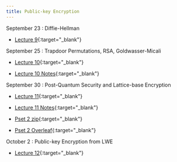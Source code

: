 ```yaml
---
title: Public-key Encryption
---
```



September 23
: Diffie-Hellman
  - [Lecture 9](slides/Lecture9.pptx){:target="_blank"} 

September 25
: Trapdoor Permutations, RSA, Goldwasser-Micali
  - [Lecture 10](slides/Lecture10.pptx){:target="_blank"} 

  - [Lecture 10 Notes](notes/L10Notes.pdf){:target="_blank"} 

September 30
: Post-Quantum Security and Lattice-base Encryption
  - [Lecture 11](slides/Lecture11.pptx){:target="_blank"} 

  - [Lecture 11 Notes](notes/L11Notes.pdf){:target="_blank"} 

  - [Pset 2 zip](psets/CS55500_Pset_2.zip){:target="_blank"} 

  - [Pset 2 Overleaf](https://www.overleaf.com/read/chdqddyxydcb#bd1f96){:target="_blank"} 

October 2
: Public-key Encryption from LWE
  - [Lecture 12](slides/Lecture12.pptx){:target="_blank"} 
 
